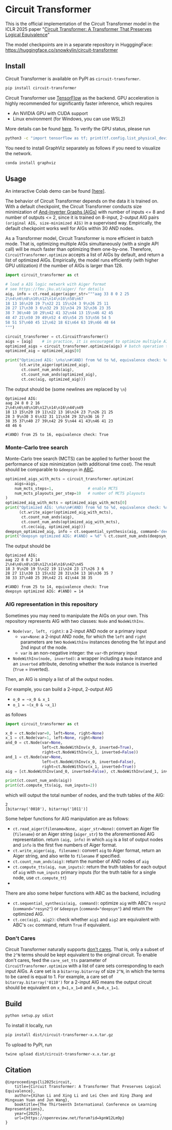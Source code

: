# Circuit Transformer

This is the official implementation of the Circuit Transformer model in the ICLR 2025 paper "[Circuit Transformer: A Transformer That Preserves Logical Equivalence](https://openreview.net/forum?id=kpnW12Lm9p)"

The model checkpoints are in a separate repository in HugggingFace: <https://huggingface.co/snowkylin/circuit-transformer>

## Install

Circuit Transformer is available on PyPI as `circuit-transformer`.

```bash
pip install circuit-transformer
```

Circuit Transformer use [TensorFlow](https://www.tensorflow.org) as the backend. GPU acceleration is highly recommended for significantly faster inference, which requires

- An NVIDIA GPU with CUDA support
- Linux environment (for Windows, you can use WSL2)

More details can be found [here](https://www.tensorflow.org/install/pip). To verify the GPU status, please run

```bash
python3 -c "import tensorflow as tf; print(tf.config.list_physical_devices('GPU'))"
```

You need to install GraphViz separately as follows if you need to visualize the network.

```bash
conda install graphviz
```

## Usage

An interactive Colab demo can be found [[here]](https://colab.research.google.com/drive/1r0tS_ZbxUf0ojkazViT94ENMBq4r7B_t?usp=sharing).

The behavior of Circuit Transformer depends on the data it is trained on. With a default checkpoint, the Circuit Transformer conducts size minimization of [And-Inverter Graphs (AIGs)](https://fmv.jku.at/aiger/) with number of inputs <= 8 and number of outputs <= 2, since it is trained on 8-input, 2-output AIG pairs `(original AIG, size-minimized AIG)` in a supervised way. Empirically, the default checkpoint works well for AIGs within 30 AND nodes.

As a Transformer model, Circuit Transformer is more efficient in batch mode. That is, optimizing multiple AIGs simultaneously (with a single API call) will be much faster than optimizing them one-by-one. Therefore, `CircuitTransformer.optimize` accepts a list of AIGs by default, and return a list of optimized AIGs. Empirically, the model runs efficiently (with higher GPU utilization) if the number of AIGs is larger than 128.

```python
import circuit_transformer as ct

# load a AIG logic network with Aiger format
# see https://fmv.jku.at/aiger/ for details
aig, info = ct.read_aiger(aiger_str="""aag 33 8 0 2 25
2\n4\n6\n8\n10\n12\n14\n16\n58\n67
18 13 16\n20 19 7\n22 21 15\n24 3 9\n26 25 11
28 27 17\n30 3 6\n32 29 31\n34 29 32\n36 23 35
38 7 36\n40 10 29\n42 41 32\n44 13 15\n46 42 45
48 47 21\n50 39 49\n52 4 45\n54 25 53\n56 54 5
58 51 57\n60 45 12\n62 18 61\n64 63 19\n66 48 64
""")

circuit_transformer = ct.CircuitTransformer()
aigs = [aig]    # in practice, it is encouraged to optimize multiple AIGs in a single API call
optimized_aigs = circuit_transformer.optimize(aigs) # batch operation that accepts a list of aigs
optimized_aig = optimized_aigs[0]

print("Optimized AIG: \n%s\n#(AND) from %d to %d, equivalence check: %r" %
      (ct.write_aiger(optimized_aig), 
       ct.count_num_ands(aig), 
       ct.count_num_ands(optimized_aig), 
       ct.cec(aig, optimized_aig)))
```

The output should be (some newlines are replaced by `\n`)

```
Optimized AIG: 
aag 24 8 0 2 16
2\n4\n6\n8\n10\n12\n14\n16\n44\n49
18 13 15\n20 19 11\n22 13 16\n24 23 7\n26 21 25
28 3 9\n30 3 6\n32 31 11\n34 29 32\n36 16 7
38 35 37\n40 27 39\n42 29 5\n44 41 43\n46 41 23
48 46 6

#(AND) from 25 to 16, equivalence check: True
```

### Monte-Carlo tree search

Monte-Carlo tree search (MCTS) can be applied to further boost the performance of size minimization (with additional time cost). The result should be comparable to `&deepsyn` in [ABC](https://people.eecs.berkeley.edu/~alanmi/abc/).

```python
optimized_aigs_with_mcts = circuit_transformer.optimize(
    aigs=aigs,
    num_mcts_steps=1,               # enable MCTS
    num_mcts_playouts_per_step=10   # number of MCTS playouts
)
optimized_aig_with_mcts = optimized_aigs_with_mcts[0]
print("Optimized AIG: \n%s\n#(AND) from %d to %d, equivalence check: %r" %
      (ct.write_aiger(optimized_aig_with_mcts), 
       ct.count_num_ands(aig),
       ct.count_num_ands(optimized_aig_with_mcts), 
       ct.cec(aig, optimized_aig)))
deepsyn_optimized_aig, info = ct.sequential_synthesis(aig, command='deepsyn')
print("deepsyn optimized AIG: #(AND) = %d" % ct.count_num_ands(deepsyn_optimized_aig))
```

The output should be

```
Optimized AIG: 
aag 22 8 0 2 14
2\n4\n6\n8\n10\n12\n14\n16\n42\n45
18 3 9\n20 19 5\n22 19 11\n24 23 17\n26 3 6
28 27 11\n30 13 15\n32 28 31\n34 13 16\n36 35 7
38 33 37\n40 25 39\n42 21 41\n44 38 35

#(AND) from 25 to 14, equivalence check: True
deepsyn optimized AIG: #(AND) = 14
```

### AIG representation in this repository

Sometimes you may need to manipulate the AIGs on your own. This repository represents AIG with two classes: `Node` and `NodeWithInv`.

- `Node(var, left, right)`: a 2-input AND node or a primary input
  - `var=None`: a 2-input AND node, for which the `left` and `right` parameters are two `NodeWithInv` instances denoting the 1st input and 2nd input of the node.
  - `var` is an non-negative integer: the `var`-th primary input
- `NodeWithInv(node, inverted)`: a wrapper including a `Node` instance and an `inverted` attribute, denoting whether the `Node` instance is inverted (`True` = inverted).

Then, an AIG is simply a list of all the output nodes.

For example, you can build a 2-input, 2-output AIG 
- `o_0 = ~x_0 & x_1`
- `o_1 = ~(x_0 & ~x_1)`

as follows

```python
import circuit_transformer as ct

x_0 = ct.Node(var=0, left=None, right=None)
x_1 = ct.Node(var=1, left=None, right=None)
and_0 = ct.Node(var=None, 
                left=ct.NodeWithInv(x_0, inverted=True), 
                right=ct.NodeWithInv(x_1, inverted=False))
and_1 = ct.Node(var=None, 
                left=ct.NodeWithInv(x_0, inverted=False), 
                right=ct.NodeWithInv(x_1, inverted=True))
aig = [ct.NodeWithInv(and_0, inverted=False), ct.NodeWithInv(and_1, inverted=True)]

print(ct.count_num_ands(aig))
print(ct.compute_tts(aig, num_inputs=2))
```

which will output the total number of nodes, and the truth tables of the AIG:
``` 
2
[bitarray('0010'), bitarray('1011')]
```

Some helper functions for AIG manipulation are as follows:
- `ct.read_aiger(filename=None, aiger_str=None)`: convert an Aiger file (`filename`) or an Aiger string (`aiger_str`) to the aforementioned AIG representation. return `(aig, info)` in which `aig` is a list of output nodes and `info` is the first five numbers of Aiger format.
- `ct.write_aiger(aig, filename)`: convert `aig` to Aiger format, return an Aiger string, and also write to `filename` if specified.
- `ct.count_num_ands(aig)`: return the number of AND nodes of `aig`
- `ct.compute_tts(aig, num_inputs)`: return the truth tables for each output of `aig` with `num_inputs` primary inputs (for the truth table for a single node, use `ct.compute_tt`)
- 

There are also some helper functions with ABC as the backend, including
- `ct.sequential_synthesis(aig, command)`: optimize `aig` with ABC's `resyn2` (`command="resyn2"`) or `&deepsyn` (`command="deepsyn"`) and return the optimized AIG.
- `ct.cec(aig1, aig2)`: check whether `aig1` and `aig2` are equivalent with ABC's `cec` command, return `True` if equivalent.

### Don't Cares

Circuit Transformer naturally supports [don't cares](https://en.wikipedia.org/wiki/Don%27t-care_term). That is, only a subset of the `2^N` terms should be kept equivalent to the original circuit. To enable don't cares, feed the `care_set_tts` parameter of `CircuitTransformer.optimize` with a list of care sets corresponding to each input AIGs. A care set is a `bitarray.bitarray` of size `2^N`, in which the terms to be cared is equal to 1. For example, a care set of `bitarray.bitarray('0110')` for a 2-input AIG means the output circuit should be equivalent on `x_0=1,x_1=0` and `x_0=0,x_1=1`.

## Build

```bash
python setup.py sdist
```

To install it locally, run

```bash
pip install dist/circuit-transformer-x.x.tar.gz
```

To upload to PyPI, run

```bash
twine upload dist/circuit-transformer-x.x.tar.gz
```

## Citation

```
@inproceedings{li2025circuit,
    title={Circuit Transformer: A Transformer That Preserves Logical Equivalence},
    author={Xihan Li and Xing Li and Lei Chen and Xing Zhang and Mingxuan Yuan and Jun Wang},
    booktitle={The Thirteenth International Conference on Learning Representations},
    year={2025},
    url={https://openreview.net/forum?id=kpnW12Lm9p}
}
```